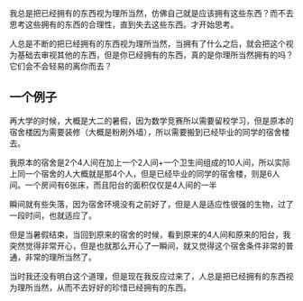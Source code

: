 我总是把已经拥有的东西视为理所当然，仿佛自己就是应该拥有这些东西？而不去思考这些拥有的东西的合理性，直到失去这些东西。才开始思考。

人总是不断的把已经拥有的东西视为理所当然，当拥有了什么之后，就会把这个视为基础去审视其他的东西，但是你已经拥有的东西，真的是你理所当然拥有的吗？它们会不会轻易的离你而去？

## 一个例子

再大学的时候，大概是大二的暑假，因为数学竞赛所以需要留校学习，但是原本的宿舍楼因为需要装修（大概是粉刷外墙），所以需要搬到已经毕业的同学的宿舍楼去。

我原本的宿舍是2个4人间在加上一个2人间+一个卫生间组成的10人间，所以实际上同一个宿舍的人大概就是那4个人，但是已经毕业的同学的宿舍楼，则是6人间。一个房间有6张床，而且阳台的面积仅仅是4人间的一半

瞬间就有些失落，因为宿舍环境没有之前好了，但是人是适应性很强的生物，过了一段时间，也就适应了。

但是当暑假结束，当回到原来的宿舍的时候，看到原来的4人间和原来的阳台，我突然觉得非常开心，但是也就那么开心了一瞬间，就又觉得这个宿舍条件非常的普通，非常的理所当然了。

当时我还没有明白这个道理，但是现在我反应过来了，人总是把已经拥有的东西视为理所当然，从而不去好好的珍惜已经拥有的东西。